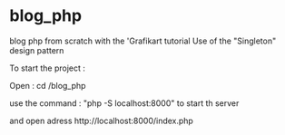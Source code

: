 # blog_php
blog php from scratch with the 'Grafikart tutorial
Use of the "Singleton" design pattern 

To start the project : 

Open : cd /blog_php

use the command : "php -S localhost:8000" to start th server  

and open adress http://localhost:8000/index.php
